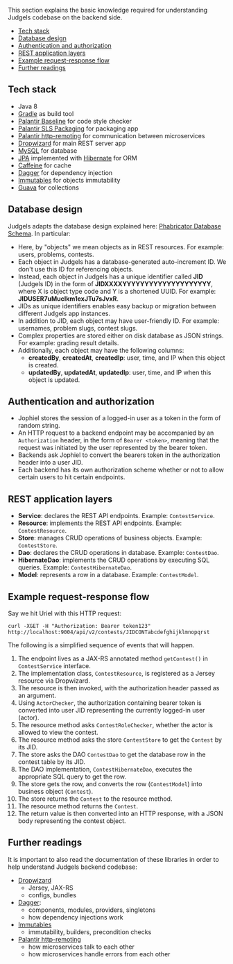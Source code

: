 This section explains the basic knowledge required for understanding Judgels codebase on the backend side.

- [Tech stack](#tech-stack)
- [Database design](#database-design)
- [Authentication and authorization](#authentication-and-authorization)
- [REST application layers](#rest-application-layers)
- [Example request-response flow](#example-request-response-flow)
- [Further readings](#further-readings)

## Tech stack

- Java 8
- [Gradle](https://gradle.org/) as build tool
- [Palantir Baseline](https://github.com/palantir/gradle-baseline) for code style checker
- [Palantir SLS Packaging](https://github.com/palantir/sls-packaging) for packaging app
- [Palantir http-remoting](https://github.com/palantir/http-remoting) for communication between microservices
- [Dropwizard](https://www.dropwizard.io/) for main REST server app
- [MySQL](https://www.mysql.com/) for database
- [JPA](https://en.wikipedia.org/wiki/Java_Persistence_API) implemented with [Hibernate](http://hibernate.org/orm/) for ORM
- [Caffeine](https://github.com/ben-manes/caffeine) for cache
- [Dagger](https://google.github.io/dagger/) for dependency injection
- [Immutables](https://immutables.github.io/) for objects immutability
- [Guava](https://github.com/google/guava) for collections

## Database design

Judgels adapts the database design explained here: [Phabricator Database Schema](https://secure.phabricator.com/book/phabcontrib/article/database/). In particular:

- Here, by "objects" we mean objects as in REST resources. For example: users, problems, contests.
- Each object in Judgels has a database-generated auto-increment ID. We don't use this ID for referencing objects.
- Instead, each object in Judgels has a unique identifier called **JID** (Judgels ID) in the form of **JIDXXXXYYYYYYYYYYYYYYYYYYYY**, where X is object type code and Y is a shortened UUID. For example: **JIDUSER7uMucIkm1exJTu7sJvxR**.
- JIDs as unique identifiers enables easy backup or migration between different Judgels app instances.
- In addition to JID, each object may have user-friendly ID. For example: usernames, problem slugs, contest slugs.
- Complex properties are stored either on disk database as JSON strings. For example: grading result details.
- Additionally, each object may have the following columns:
  - **createdBy**, **createdAt**, **createdIp**: user, time, and IP when this object is created.
  - **updatedBy**, **updatedAt**, **updatedIp**: user, time, and IP when this object is updated.

## Authentication and authorization

- Jophiel stores the session of a logged-in user as a token in the form of random string.
- An HTTP request to a backend endpoint may be accompanied by an `Authorization` header, in the form of `Bearer <token>`, meaning that the request was initiated by the user represented by the bearer token.
- Backends ask Jophiel to convert the bearers token in the authorization header into a user JID.
- Each backend has its own authorization scheme whether or not to allow certain users to hit certain endpoints.

## REST application layers

- **Service**: declares the REST API endpoints. Example: `ContestService`.
- **Resource**: implements the REST API endpoints. Example: `ContestResource`.
- **Store**: manages CRUD operations of business objects. Example: `ContestStore`.
- **Dao**: declares the CRUD operations in database. Example: `ContestDao`.
- **HibernateDao**: implements the CRUD operations by executing SQL queries. Example: `ContestHibernateDao`.
- **Model**: represents a row in a database. Example: `ContestModel`.

## Example request-response flow

Say we hit Uriel with this HTTP request:

    curl -XGET -H "Authorization: Bearer token123" http://localhost:9004/api/v2/contests/JIDCONTabcdefghijklmnopqrst

The following is a simplified sequence of events that will happen.

1. The endpoint lives as a JAX-RS annotated method `getContest()` in `ContestService` interface.
1. The implementation class, `ContestResource`, is registered as a Jersey resource via Dropwizard.
1. The resource is then invoked, with the authorization header passed as an argument.
1. Using `ActorChecker`, the authorization containing bearer token is converted into user JID representing the currently logged-in user (actor).
1. The resource method asks `ContestRoleChecker`, whether the actor is allowed to view the contest.
1. The resource method asks the store `ContestStore` to get the `Contest` by its JID.
1. The store asks the DAO `ContestDao` to get the database row in the contest table by its JID.
1. The DAO implementation, `ContestHibernateDao`, executes the appropriate SQL query to get the row.
1. The store gets the row, and converts the row (`ContestModel`) into business object (`Contest`).
1. The store returns the `Contest` to the resource method.
1. The resource method returns the `Contest`.
1. The return value is then converted into an HTTP response, with a JSON body representing the contest object.

## Further readings

It is important to also read the documentation of these libraries in order to help understand Judgels backend codebase:

- [Dropwizard](https://www.dropwizard.io/)
  - Jersey, JAX-RS
  - configs, bundles
- [Dagger](https://google.github.io/dagger/users-guide):
  - components, modules, providers, singletons
  - how dependency injections work
- [Immutables](https://immutables.github.io/)
  - immutability, builders, precondition checks
- [Palantir http-remoting](https://github.com/palantir/http-remoting)
  - how microservices talk to each other
  - how microservices handle errors from each other